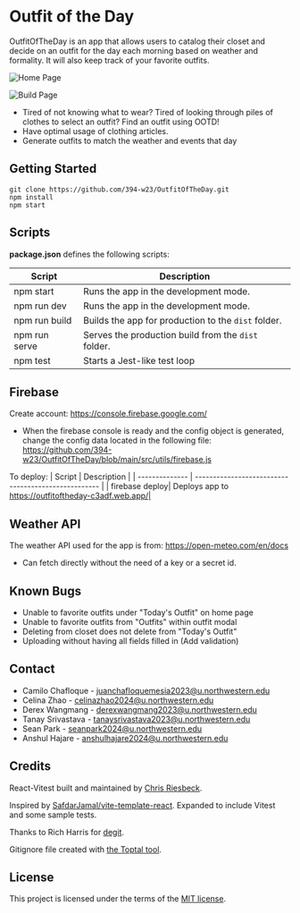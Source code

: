 # Outfit of the Day

OutfitOfTheDay is an app that allows users to catalog their closet and decide on an outfit for the day each morning based on weather and formality. It will also keep track of your favorite outfits.

![Home Page](https://i.imgur.com/KR7rVLM.jpg)

![Build Page](https://i.imgur.com/3LiqqKC.jpg)

* Tired of not knowing what to wear? Tired of looking through piles of clothes to select an outfit? Find an outfit using OOTD!
* Have optimal usage of clothing articles.
* Generate outfits to match the weather and events that day

## Getting Started

```
git clone https://github.com/394-w23/OutfitOfTheDay.git
npm install
npm start
```

## Scripts

**package.json** defines the following scripts:

| Script         | Description                                         |
| -------------- | --------------------------------------------------- |
| npm start      | Runs the app in the development mode.               |
| npm run dev    | Runs the app in the development mode.               |
| npm run build  | Builds the app for production to the `dist` folder. |
| npm run serve  | Serves the production build from the `dist` folder. |
| npm test       | Starts a Jest-like test loop                        |

## Firebase

Create account: https://console.firebase.google.com/
* When the firebase console is ready and the config object is generated, change the config data located in the following file: https://github.com/394-w23/OutfitOfTheDay/blob/main/src/utils/firebase.js

To deploy:
| Script         | Description                                         |
| -------------- | --------------------------------------------------- |
| firebase deploy| Deploys app to https://outfitoftheday-c3adf.web.app/|

## Weather API

The weather API used for the app is from: https://open-meteo.com/en/docs
* Can fetch directly without the need of a key or a secret id.

## Known Bugs

* Unable to favorite outfits under "Today's Outfit" on home page
* Unable to favorite outfits from "Outfits" within outfit modal
* Deleting from closet does not delete from "Today's Outfit"
* Uploading without having all fields filled in (Add validation)

## Contact

* Camilo Chafloque - juanchafloquemesia2023@u.northwestern.edu
* Celina Zhao - celinazhao2024@u.northwestern.edu
* Derex Wangmang - derexwangmang2023@u.northwestern.edu
* Tanay Srivastava - tanaysrivastava2023@u.northwestern.edu
* Sean Park - seanpark2024@u.northwestern.edu
* Anshul Hajare - anshulhajare2024@u.northwestern.edu

## Credits

React-Vitest built and maintained by [Chris Riesbeck](https://github.com/criesbeck).

Inspired by [SafdarJamal/vite-template-react](https://github.com/SafdarJamal/vite-template-react).
Expanded to include Vitest and some sample tests.

Thanks to Rich Harris for [degit](https://www.npmjs.com/package/degit).

Gitignore file created with [the Toptal tool](https://www.toptal.com/developers/gitignore/api/react,firebase,visualstudiocode,macos,windows).

## License

This project is licensed under the terms of the [MIT license](./LICENSE).
